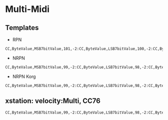 # Multi-Midi

## Templates
- RPN
```csv
CC,ByteValue,MSB7bitValue,101,-2:CC,ByteValue,LSB7bitValue,100,-2:CC,ByteValue,MSB7bitValue,6,-1:CC,ByteValue,LSB7bitValue,38,-1
```
- NRPN
```csv
CC,ByteValue,MSB7bitValue,99,-2:CC,ByteValue,LSB7bitValue,98,-2:CC,ByteValue,MSB7bitValue,6,-1:CC,ByteValue,LSB7bitValue,38,-1
```
- NRPN Korg
```csv
CC,ByteValue,MSB7bitValue,99,-2:CC,ByteValue,LSB7bitValue,98,-2:CC,ByteValue,LSB7bitValue,6,-1
```


## xstation: velocity:Multi, CC76
```csv
CC,ByteValue,MSB7bitValue,99,-2:CC,ByteValue,LSB7bitValue,98,-2:CC,ByteValue,LSB7bitValue,6,-1
```


